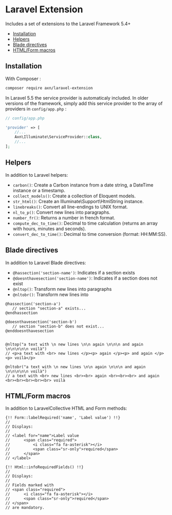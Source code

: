 Laravel Extension
=================

Includes a set of extensions to the Laravel Framework 5.4+

* [Installation](#installation)
* [Helpers](#helpers)
* [Blade directives](#blade-directives)
* [HTML/Form macros](#htmlform-macros)

Installation
------------

With Composer :

```sh
composer require axn/laravel-extension
```

In Laravel 5.5 the service provider is automaticaly included.
In older versions of the framework, simply add this service provider to the array
of providers in `config/app.php` :

```php
// config/app.php

'provider' => [
    //...
    Axn\Illuminate\ServiceProvider::class,
    //...
];
```

Helpers
-------

In addition to Laravel helpers:

- `carbon()`: Create a Carbon instance from a date string, a DateTime instance or a timestamp.
- `collect_models()`: Create a collection of Eloquent models.
- `str_html()`: Create an Illuminate\Support\HtmlString instance.
- `linebreaks()`: Convert all line-endings to UNIX format.
- `nl_to_p()`: Convert new lines into paragraphs.
- `number_fr()`: Returns a number in french format.
- `compute_dec_to_time()`: Decimal to time calculation (returns an array with hours, minutes and seconds).
- `convert_dec_to_time()`: Decimal to time conversion (format: HH:MM:SS).

Blade directives
----------------

In addition to Laravel Blade directives:

- `@hassection('section-name')`: Indicates if a section exists
- `@doesnthavesection('section-name')`: Indicates if a section does not exist
- `@nltop()`: Transform new lines into paragraphs
- `@nltobr()`: Transform new lines into <br>

```blade
@hassection('section-a')
   // section "section-a" exists...
@endhassection

@doesnthavesection('section-b')
   // section "section-b" does not exist...
@enddoesnthavesection


@nltop("a text with \n new lines \n\n again \n\n\n and again \n\n\n\n\n voilà")
// <p>a text with <br> new lines </p><p> again </p><p> and again </p><p> voilà</p>

@nltobr("a text with \n new lines \n\n again \n\n\n and again \n\n\n\n\n voilà")
// a text with <br> new lines <br><br> again <br><br><br> and again <br><br><br><br><br> voilà

```

HTML/Form macros
----------------

In addition to LaravelCollective HTML and Form methods:

```blade
{!! Form::labelRequired('name', 'Label value') !!}
//
// Displays:
//
// <label for="name">Label value
//      <span class="required">
//          <i class="fa fa-asterisk"></i>
//          <span class="sr-only">required</span>
//      </span>
// </label>

{!! Html::infoRequiredFields() !!}
//
// Displays:
//
// Fields marked with
// <span class="required">
//      <i class="fa fa-asterisk"></i>
//      <span class="sr-only">required</span>
// </span>
// are mandatory.
```
